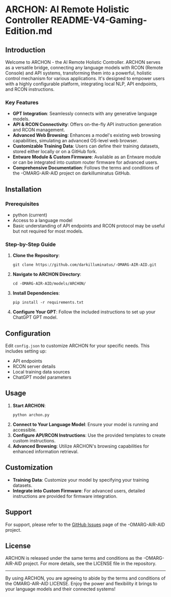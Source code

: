 # ARCHON: AI Remote Holistic Controller README-V4-Gaming-Edition.md

## Introduction

Welcome to ARCHON - the AI Remote Holistic Controller. ARCHON serves as a versatile bridge, connecting any language models with RCON (Remote Console) and API systems, transforming them into a powerful, holistic control mechanism for various applications. It's designed to empower users with a highly configurable platform, integrating local NLP, API endpoints, and RCON instructions.

### Key Features

- **GPT Integration**: Seamlessly connects with any generative language models.
- **API & RCON Connectivity**: Offers on-the-fly API instruction generation and RCON management.
- **Advanced Web Browsing**: Enhances a model's existing web browsing capabilities, simulating an advanced OS-level web browser.
- **Customizable Training Data**: Users can define their training datasets, stored either locally or on a GitHub fork.
- **Entware Module & Custom Firmware**: Available as an Entware module or can be integrated into custom router firmware for advanced users.
- **Comprehensive Documentation**: Follows the terms and conditions of the -OMARG-AIR-AID project on darkilluminatus GitHub.

## Installation

### Prerequisites

- python (current)
- Access to a language model
- Basic understanding of API endpoints and RCON protocol may be useful but not required for most models.

### Step-by-Step Guide

1. **Clone the Repository**: 
   ```
   git clone https://github.com/darkilluminatus/-OMARG-AIR-AID.git
   ```
2. **Navigate to ARCHON Directory**: 
   ```
   cd -OMARG-AIR-AID/models/ARCHON/
   ```
3. **Install Dependencies**: 
   ```
   pip install -r requirements.txt
   ```
4. **Configure Your GPT**: Follow the included instructions to set up your ChatGPT GPT model.

## Configuration

Edit `config.json` to customize ARCHON for your specific needs. This includes setting up:

- API endpoints
- RCON server details
- Local training data sources
- ChatGPT model parameters

## Usage

1. **Start ARCHON**: 
   ```
   python archon.py
   ```
2. **Connect to Your Language Model**: Ensure your model is running and accessible.
3. **Configure API/RCON Instructions**: Use the provided templates to create custom instructions.
4. **Advanced Browsing**: Utilize ARCHON's browsing capabilities for enhanced information retrieval.

## Customization

- **Training Data**: Customize your model by specifying your training datasets.
- **Integrate into Custom Firmware**: For advanced users, detailed instructions are provided for firmware integration.

## Support

For support, please refer to the [GitHub Issues](https://github.com/darkilluminatus/-OMARG-AIR-AID/issues) page of the -OMARG-AIR-AID project.

## License

ARCHON is released under the same terms and conditions as the -OMARG-AIR-AID project. For more details, see the LICENSE file in the repository.

---

By using ARCHON, you are agreeing to abide by the terms and conditions of the OMARG-AIR-AID LICENSE. Enjoy the power and flexibility it brings to your language models and their connected systems!
